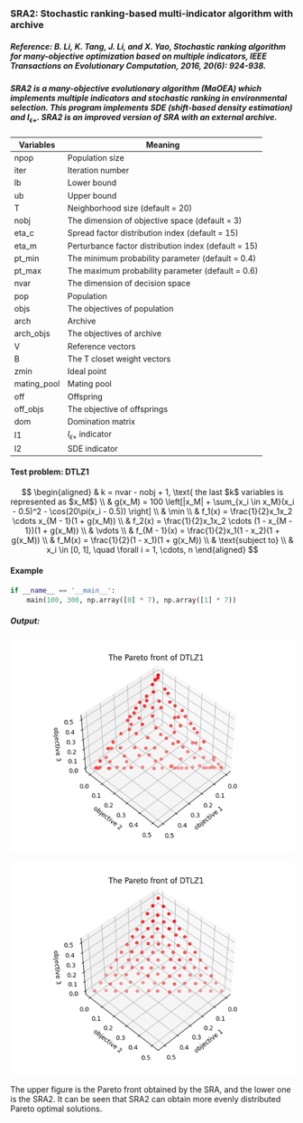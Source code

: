 ### SRA2: Stochastic ranking-based multi-indicator algorithm with archive

##### Reference: B. Li, K. Tang, J. Li, and X. Yao, Stochastic ranking algorithm for many-objective optimization based on multiple indicators, IEEE Transactions on Evolutionary Computation, 2016, 20(6): 924-938.

##### SRA2 is a many-objective evolutionary algorithm (MaOEA) which implements multiple indicators and stochastic ranking in environmental selection. This program implements SDE (shift-based density estimation) and $I_{\epsilon+}$. SRA2 is an improved version of SRA with an external archive. 

| Variables   | Meaning                                              |
| ----------- | ---------------------------------------------------- |
| npop        | Population size                                      |
| iter        | Iteration number                                     |
| lb          | Lower bound                                          |
| ub          | Upper bound                                          |
| T           | Neighborhood size (default = 20)                     |
| nobj        | The dimension of objective space (default = 3)       |
| eta_c       | Spread factor distribution index (default = 15)      |
| eta_m       | Perturbance factor distribution index (default = 15) |
| pt_min      | The minimum probability parameter (default = 0.4)    |
| pt_max      | The maximum probability parameter (default = 0.6)    |
| nvar        | The dimension of decision space                      |
| pop         | Population                                           |
| objs        | The objectives of population                         |
| arch        | Archive                                              |
| arch_objs   | The objectives of archive                            |
| V           | Reference vectors                                    |
| B           | The T closet weight vectors                          |
| zmin        | Ideal point                                          |
| mating_pool | Mating pool                                          |
| off         | Offspring                                            |
| off_objs    | The objective of offsprings                          |
| dom         | Domination matrix                                    |
| I1          | $I_{\epsilon+}$ indicator                            |
| I2          | SDE indicator                                        |

#### Test problem: DTLZ1

$$
\begin{aligned}
	& k = nvar - nobj + 1, \text{ the last $k$ variables is represented as $x_M$} \\
	& g(x_M) = 100 \left[|x_M| + \sum_{x_i \in x_M}(x_i - 0.5)^2 - \cos(20\pi(x_i - 0.5)) \right] \\
	& \min \\
	& f_1(x) = \frac{1}{2}x_1x_2 \cdots x_{M - 1}(1 + g(x_M)) \\
	& f_2(x) = \frac{1}{2}x_1x_2 \cdots (1 - x_{M - 1})(1 + g(x_M)) \\
	& \vdots \\
	& f_{M - 1}(x) = \frac{1}{2}x_1(1 - x_2)(1 + g(x_M)) \\
	& f_M(x) = \frac{1}{2}(1 - x_1)(1 + g(x_M)) \\
	& \text{subject to} \\
	& x_i \in [0, 1], \quad \forall i = 1, \cdots, n
\end{aligned}
$$

#### Example

```python
if __name__ == '__main__':
    main(100, 300, np.array([0] * 7), np.array([1] * 7))
```

##### Output:

![](https://github.com/Xavier-MaYiMing/SRA2/blob/main/Pareto%20front%202.png)

![](https://github.com/Xavier-MaYiMing/SRA2/blob/main/Pareto%20front.png)

The upper figure is the Pareto front obtained by the SRA, and the lower one is the SRA2. It can be seen that SRA2 can obtain more evenly distributed Pareto optimal solutions. 
